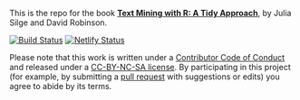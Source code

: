 This is the repo for the book [**Text Mining with R: A Tidy Approach**](http://tidytextmining.com/), by Julia Silge and David Robinson.

[![Build Status](https://github.com/dgrtwo/tidy-text-mining/workflows/bookdown/badge.svg)](https://github.com/dgrtwo/tidy-text-mining/actions)
[![Netlify Status](https://api.netlify.com/api/v1/badges/2e9741eb-97a9-4d49-949e-1d668735d836/deploy-status)](https://app.netlify.com/sites/tidy-text-mining/deploys)

Please note that this work is written under a [Contributor Code of Conduct](CONDUCT.md) and released under a [CC-BY-NC-SA license](https://creativecommons.org/licenses/by-nc-sa/3.0/us/). By participating in this project (for example, by submitting a [pull request](https://github.com/dgrtwo/tidy-text-mining/issues) with suggestions or edits) you agree to abide by its terms.
